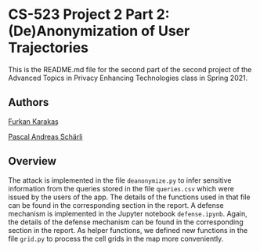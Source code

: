 # CS-523 Project 2 Part 2: (De)Anonymization of User Trajectories

This is the README.md file for the second part of the second project of the Advanced Topics in Privacy Enhancing Technologies class in Spring 2021.

## Authors

[Furkan Karakaş](mailto:furkan.karakas@epfl.ch)

[Pascal Andreas Schärli](mailto:pascal.scharli@epfl.ch)

## Overview

The attack is implemented in the file `deanonymize.py` to infer sensitive information from the queries stored in the file `queries.csv` which were issued by the users of the app. The details of the functions used in that file can be found in the corresponding section in the report. A defense mechanism is implemented in the Jupyter notebook `defense.ipynb`. Again, the details of the defense mechanism can be found in the corresponding section in the report. As helper functions, we defined new functions in the file `grid.py` to process the cell grids in the map more conveniently.
